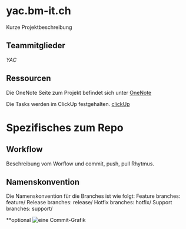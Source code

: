 # yac.bm-it.ch

Kurze Projektbeschreibung

## Teammitglieder
*YAC*

## Ressourcen
Die OneNote Seite zum Projekt befindet sich unter
[OneNote](https://1drv.ms/u/s!AkZbQGuhhvDsw0mI7rE_sEvohTdU?wd=target%28a%5C%29%20Facharbeit%2F%21%20Fachwoche.one%7CC23BC037-4967-4ACF-ABF5-356461F97158%2FFW%20API%202021-W07%20Git%20%5C%2F%20GitHub%20Fachwoche%7CDE6474F4-4D54-42C3-9FB9-B075AA9B8EF7%2F%29)

Die Tasks werden im ClickUp festgehalten.
[clickUp](https://app.clickup.com/t/e93guj)

# Spezifisches zum Repo

## Workflow
Beschreibung vom Worflow und commit, push, pull Rhytmus.


## Namenskonvention
Die Namenskonvention für die Branches ist wie folgt:
Feature branches: feature/
Release branches: release/
Hotfix branches: hotfix/
Support branches: support/

**optional
![eine Commit-Grafik](https://wac-cdn.atlassian.com/dam/jcr:61ccc620-5249-4338-be66-94d563f2843c/05%20(2).svg?cdnVersion=1342)

